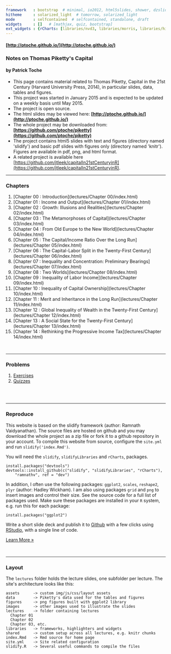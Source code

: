 ```yaml
---
framework   : bootstrap  # minimal, io2012, html5slides, shower, dzslides
hitheme     : solarized_light  # tomorrow, solarized_light
mode        : selfcontained  # selfcontained, standalone, draft
widgets     : []   # [mathjax, quiz, bootstrap]
ext_widgets : {rCharts: [libraries/nvd3, libraries/morris, libraries/highcharts]}
---
```






#### [http://ptoche.github.io/](http://ptoche.github.io/)
### Notes on Thomas Piketty's Capital
#### by Patrick Toche

- This page contains material related to Thomas Piketty, Capital in the 21st Century (Harvard University Press, 2014), in particular slides, data, tables and figures. 
- This project was started in January 2015 and is expected to be updated on a weekly basis until May 2015.
- The project is open source. 
- The html slides may be viewed here: **[http://ptoche.github.io/](http://ptoche.github.io/)**
- The whole project may be downloaded from: **[https://github.com/ptoche/piketty](https://github.com/ptoche/piketty)**
- The project contains html5 slides with text and figures (directory named 'slidify') and basic pdf slides with figures only (directory named 'knitr'). Figures are available in pdf, png, and html format. 
- A related project is available here [https://github.com/jtleek/capitalIn21stCenturyinR](https://github.com/jtleek/capitalIn21stCenturyinR).

---

### Chapters

1. [Chapter 00 : Introduction](lectures/Chapter 00/index.html)
2. [Chapter 01 : Income and Output](lectures/Chapter 01/index.html)
3. [Chapter 02 : Growth: Illusions and Realities](lectures/Chapter 02/index.html)
4. [Chapter 03 : The Metamorphoses of Capital](lectures/Chapter 03/index.html)
5. [Chapter 04 : From Old Europe to the New World](lectures/Chapter 04/index.html)
6. [Chapter 05 : The Capital/Income Ratio Over the Long Run](lectures/Chapter 05/index.html)
7. [Chapter 06 : The Capital-Labor Split in the Twenty-First Century](lectures/Chapter 06/index.html)
8. [Chapter 07 : Inequality and Concentration: Preliminary Bearings](lectures/Chapter 07/index.html)
9. [Chapter 08 : Two Worlds](lectures/Chapter 08/index.html)
10. [Chapter 09 : Inequality of Labor Income](lectures/Chapter 09/index.html)
11. [Chapter 10 : Inequality of Capital Ownership](lectures/Chapter 10/index.html)
12. [Chapter 11 : Merit and Inheritance in the Long Run](lectures/Chapter 11/index.html)
13. [Chapter 12 : Global Inequality of Wealth in the Twenty-First Century](lectures/Chapter 12/index.html)
14. [Chapter 13 : A Social State for the Twenty-First Century](lectures/Chapter 13/index.html)
15. [Chapter 14 : Rethinking the Progressive Income Tax](lectures/Chapter 14/index.html)

<br>

---

### Problems

1. <a href="exercises/index.html">Exercises</a>  
2. <a href="tests/index.html">Quizzes</a>


<br><br>

---

### Reproduce

This website is based on the slidify framework (author: Ramnath Vaidyanathan). The source files are hosted on github and you may download the whole project as a zip file or fork it to a github repository in your account. To compile this website from source, configure the `site.yml` and run `slidify('index.Rmd')`. 

You will need the `slidify`, `slidifyLibraries` and `rCharts`, packages.

    install.packages("devtools")  
    devtools::install_github(c("slidify", "slidifyLibraries", "rCharts"), 
        "ramnathv", ref = "dev")  

In addition, I often use the following packages: `ggplot2`, `scales`, `reshape2`, `plyr` (author: Hadley Wickham). I am also using packages `grid` and `png` to insert images and control their size. See the source code for a full list of packages used. Make sure these packages are installed in your `R` system, e.g. run this for each package:

    install.packages("ggplot2")

Write a short slide deck and publish it to [Github](http://www.github.com) with a few clicks using [RStudio](http://www.rstudio.com), with a single line of code.

<p><a class="btn" href="start.html">Learn More &raquo;</a></p>

<br>

---

### Layout

The `lectures` folder holds the lecture slides, one subfolder per lecture. The site's architecture looks like this:

```
assets      -> custom img/js/css/layout assets
data        -> Piketty's data used for the tables and figures
figures     -> png figures built with ggplot2 library
images      -> other images used to illustrate the slides
lectures    -> folder containing lectures
  Chapter 01
  Chapter 02
  Chapter 03, etc.
libraries   -> frameworks, highlighters and widgets
shared      -> custom setup across all lectures, e.g. knitr chunks
index.Rmd   -> Rmd source for home page
site.yml    -> Site related configuration
slidify.R   -> Several useful commands to compile the files
```

